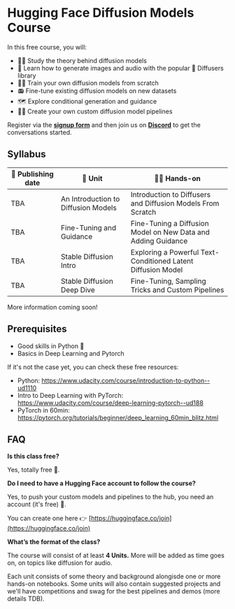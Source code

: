 # Hugging Face Diffusion Models Course

In this free course, you will:
- 👩‍🎓 Study the theory behind diffusion models
- 🧨 Learn how to generate images and audio with the popular 🤗 Diffusers library
- 🏋️‍♂️ Train your own diffusion models from scratch
- 📻 Fine-tune existing diffusion models on new datasets
- 🗺 Explore conditional generation and guidance
- 🧑‍🔬 Create your own custom diffusion model pipelines


Register via the **[signup form](https://huggingface.us17.list-manage.com/subscribe?u=7f57e683fa28b51bfc493d048&id=ef963b4162)** and then join us on **[Discord](https://discord.gg/aYka4Yhff9)** to get the conversations started.

## Syllabus

| 📆 Publishing date  | 📘 Unit           | 👩‍💻 Hands-on |
|---------------|----------------------------------------------------------|----------------------------------------------------------------------------------------------------------|
| TBA  | An Introduction to Diffusion Models| Introduction to Diffusers and Diffusion Models From Scratch |
| TBA  | Fine-Tuning and Guidance | Fine-Tuning a Diffusion Model on New Data and Adding Guidance |
| TBA  | Stable Diffusion Intro | Exploring a Powerful Text-Conditioned Latent Diffusion Model |
| TBA  | Stable Diffusion Deep Dive | Fine-Tuning, Sampling Tricks and Custom Pipelines |

More information coming soon!


## Prerequisites
- Good skills in Python 🐍
- Basics in Deep Learning and Pytorch

If it's not the case yet, you can check these free resources:
- Python: https://www.udacity.com/course/introduction-to-python--ud1110
- Intro to Deep Learning with PyTorch: https://www.udacity.com/course/deep-learning-pytorch--ud188
- PyTorch in 60min: https://pytorch.org/tutorials/beginner/deep_learning_60min_blitz.html

## FAQ
**Is this class free?**

Yes, totally free 🥳.


**Do I need to have a Hugging Face account to follow the course?**

Yes, to push your custom models and pipelines to the hub, you need an account (it's free) 🤗.

You can create one here 👉 [https://huggingface.co/join](https://huggingface.co/join)


**What’s the format of the class?**

The course will consist of at least **4 Units.** More will be added as time goes on, on topics like diffusion for audio. 

Each unit consists of some theory and background alongisde one or more hands-on notebooks. Some units will also contain suggested projects and we'll have competitions and swag for the best pipelines and demos (more details TDB).
